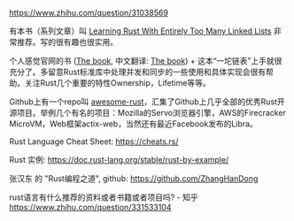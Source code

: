 https://www.zhihu.com/question/31038569

有本书（系列文章）叫 [Learning Rust With Entirely Too Many Linked Lists](https://rust-unofficial.github.io/too-many-lists/) 非常推荐。写的很有趣也很实用。

个人感觉官网的书 ([The book](https://github.com/rust-lang/book), 中文翻译: [The book](https://github.com/KaiserY/rust-book-chinese)) + 这本“一坨链表”上手就很充分了。多留意Rust标准库中处理并发和同步的一些使用和具体实现会很有帮助。关注Rust几个重要的特性Ownership，Lifetime等等。

Github上有一个repo叫 [awesome-rust](https://github.com/rust-unofficial/awesome-rust)，汇集了Github上几乎全部的优秀Rust开源项目。举例几个有名的项目：Mozilla的Servo浏览器引擎，AWS的Firecracker MicroVM，Web框架actix-web，当然还有最近Facebook发布的Libra。




Rust Language Cheat Sheet: https://cheats.rs/

Rust 实例: https://doc.rust-lang.org/stable/rust-by-example/

张汉东 的 "Rust编程之道", github: https://github.com/ZhangHanDong


rust语言有什么推荐的资料或者书籍或者项目吗? - 知乎
https://www.zhihu.com/question/331533104



